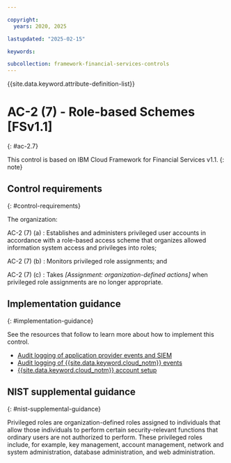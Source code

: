 ```yaml
---

copyright:
  years: 2020, 2025

lastupdated: "2025-02-15"

keywords:

subcollection: framework-financial-services-controls
---
```


{{site.data.keyword.attribute-definition-list}}

               
# AC-2 (7) - Role-based Schemes [FSv1.1]
{: #ac-2.7}

This control is based on IBM Cloud Framework for Financial Services v1.1.
{: note}


## Control requirements
{: #control-requirements}

The organization:

AC-2 (7) (a)
    : Establishes and administers privileged user accounts in accordance with a role-based access scheme that organizes allowed information system access and privileges into roles;

AC-2 (7) (b)
    : Monitors privileged role assignments; and

AC-2 (7) (c)
    : Takes _[Assignment: organization-defined actions]_ when privileged role assignments are no longer appropriate.

## Implementation guidance
{: #implementation-guidance}

See the resources that follow to learn more about how to implement this control.

- [Audit logging of application provider events and SIEM](/docs/framework-financial-services?topic=framework-financial-services-shared-logging-audit-provider)
- [Audit logging of {{site.data.keyword.cloud_notm}} events](/docs/framework-financial-services?topic=framework-financial-services-shared-logging-audit)
- [{{site.data.keyword.cloud_notm}} account setup](/docs/framework-financial-services?topic=framework-financial-services-shared-account-setup)

## NIST supplemental guidance
{: #nist-supplemental-guidance}

Privileged roles are organization-defined roles assigned to individuals that allow those individuals to perform certain security-relevant functions that ordinary users are not authorized to perform. These privileged roles include, for example, key management, account management, network and system administration, database administration, and web administration.





